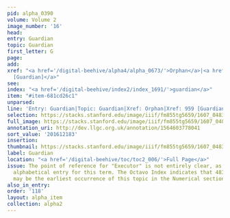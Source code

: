```yaml
---
pid: alpha_0390
volume: Volume 2
image_number: '16'
head:
entry: Guardian
topic: Guardian
first_letter: G
page:
add:
xref: "<a href='/digital-beehive/alpha4/alpha_0673/'>Orphan</a>|<a href='/digital-beehive/num4/num_1280/'>959
  [Guardian]</a>"
see:
index: "<a href='/digital-beehive/index2/index_1691/'>guardian</a>"
item: "#item-681cd26c1"
unparsed:
line: 'Entry: Guardian|Topic: Guardian|Xref: Orphan|Xref: 959 [Guardian]|Index: guardian|#item-681cd26c1'
selection: https://stacks.stanford.edu/image/iiif/fm855tg5659/1607_0483/815,2183,2876,495/full/0/default.jpg
full_image: https://stacks.stanford.edu/image/iiif/fm855tg5659/1607_0483/full/full/0/default.jpg
annotation_uri: http://dev.llgc.org.uk/annotation/1564603778041
sort_value: '201612183'
insertion:
thumbnail: https://stacks.stanford.edu/image/iiif/fm855tg5659/1607_0483/815,2183,600,180/250,/0/default.jpg
label: Guardian
location: "<a href='/digital-beehive/toc/toc2_006/'>Full Page</a>"
issue: The point of reference for "Executor" is not entirely clear, as there is no
  alphabetical entry for this term. The Octavo Index indicates that 4833 [Executors]
  may be the earliest occurrence of this topic in the Numerical section of the Alvearium.
also_in_entry:
order: '118'
layout: alpha_item
collection: alpha2
---
```

